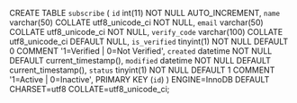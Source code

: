 CREATE TABLE `subscribe` (
  `id` int(11) NOT NULL AUTO_INCREMENT,
  `name` varchar(50) COLLATE utf8_unicode_ci NOT NULL,
  `email` varchar(50) COLLATE utf8_unicode_ci NOT NULL,
  `verify_code` varchar(100) COLLATE utf8_unicode_ci DEFAULT NULL,
  `is_verified` tinyint(1) NOT NULL DEFAULT 0 COMMENT '1=Verified | 0=Not Verified',
  `created` datetime NOT NULL DEFAULT current_timestamp(),
  `modified` datetime NOT NULL DEFAULT current_timestamp(),
  `status` tinyint(1) NOT NULL DEFAULT 1 COMMENT '1=Active | 0=Inactive',
  PRIMARY KEY (`id`)
) ENGINE=InnoDB DEFAULT CHARSET=utf8 COLLATE=utf8_unicode_ci;
